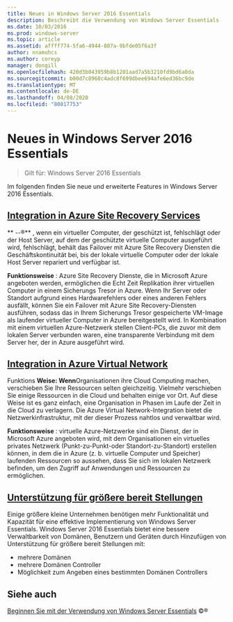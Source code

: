 ```yaml
---
title: Neues in Windows Server 2016 Essentials
description: Beschreibt die Verwendung von Windows Server Essentials
ms.date: 10/03/2016
ms.prod: windows-server
ms.topic: article
ms.assetid: affff774-5fa6-4944-887a-9bfde05f6a3f
author: nnamuhcs
ms.author: coreyp
manager: dongill
ms.openlocfilehash: 420d3b043959b8b1201aad7a5b3210fd9bd6a0da
ms.sourcegitcommit: b00d7c8968c4adc8f699dbee694afe6ed36bc9de
ms.translationtype: MT
ms.contentlocale: de-DE
ms.lasthandoff: 04/08/2020
ms.locfileid: "80817753"
---
```

# <a name="whats-new-in-windows-server-2016-essentials"></a>Neues in Windows Server 2016 Essentials

> Gilt für: Windows Server 2016 Essentials

Im folgenden finden Sie neue und erweiterte Features in Windows Server 2016 Essentials.

## <a name="integration-with-azure-site-recovery-services"></a>[Integration in Azure Site Recovery Services](azure-site-recovery-services-integration.md)

** --&reg;** , wenn ein virtueller Computer, der geschützt ist, fehlschlägt oder der Host Server, auf dem der geschützte virtuelle Computer ausgeführt wird, fehlschlägt, behält das Failover mit Azure Site Recovery Diensten die Geschäftskontinuität bei, bis der lokale virtuelle Computer oder der lokale Host Server repariert und verfügbar ist. 

**Funktionsweise** : Azure Site Recovery Dienste, die in Microsoft Azure angeboten werden, ermöglichen die Echt Zeit Replikation ihrer virtuellen Computer in einem Sicherungs Tresor in Azure. Wenn Ihr Server oder Standort aufgrund eines Hardwarefehlers oder eines anderen Fehlers ausfällt, können Sie ein Failover mit Azure Site Recovery-Diensten ausführen, sodass das in Ihrem Sicherungs Tresor gespeicherte VM-Image als laufender virtueller Computer in Azure bereitgestellt wird. In Kombination mit einem virtuellen Azure-Netzwerk stellen Client-PCs, die zuvor mit dem lokalen Server verbunden waren, eine transparente Verbindung mit dem Server her, der in Azure ausgeführt wird.     
                                                                                                                                                                                                                                                                                                               

## <a name="integration-with-azure-virtual-network"></a>[Integration in Azure Virtual Network](azure-virtual-network-integration.md)

Funktions **Weise: Wenn**Organisationen ihre Cloud Computing machen, verschieben Sie Ihre Ressourcen selten gleichzeitig. Vielmehr verschieben Sie einige Ressourcen in die Cloud und behalten einige vor Ort. Auf diese Weise ist es ganz einfach, eine Organisation in Phasen im Laufe der Zeit in die Cloud zu verlagern. Die Azure Virtual Network-Integration bietet die Netzwerkinfrastruktur, mit der dieser Prozess nahtlos und verwaltbar wird.

**Funktionsweise** : virtuelle Azure-Netzwerke sind ein Dienst, der in Microsoft Azure angeboten wird, mit dem Organisationen ein virtuelles privates Netzwerk (Punkt-zu-Punkt-oder Standort-zu-Standort) erstellen können, in dem die in Azure (z. b. virtuelle Computer und Speicher) laufenden Ressourcen so aussehen, dass Sie sich im lokalen Netzwerk befinden, um den Zugriff auf Anwendungen und Ressourcen zu ermöglichen.



## <a name="support-for-larger-deployments"></a>[Unterstützung für größere bereit Stellungen](support-for-larger-deployments.md) 

Einige größere kleine Unternehmen benötigen mehr Funktionalität und Kapazität für eine effektive Implementierung von Windows Server Essentials. Windows Server 2016 Essentials bietet eine bessere Verwaltbarkeit von Domänen, Benutzern und Geräten durch Hinzufügen von Unterstützung für größere bereit Stellungen mit:                                                                                                                                                                                                 

 - mehrere Domänen
 - mehrere Domänen Controller                                                                                                                                                                                                                                        
 - Möglichkeit zum Angeben eines bestimmten Domänen Controllers                                                                                                                                                                                                                   
                                                                                                                                                                                                                                                                                                                                                                                                                                                                                                                                                                                                                                                                                                       

<a name="see-also"></a>Siehe auch
--------

[Beginnen Sie mit der Verwendung von Windows Server Essentials](get-started.md) &copy;&reg;